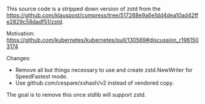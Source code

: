 This source code is a stripped down version of zstd from the https://github.com/klauspost/compress/tree/517288e9a6e1dd4dea10ad42ffe2829c58dadf51/zstd.

Motivation: https://github.com/kubernetes/kubernetes/pull/130569#discussion_r1981503174

Changes:
* Remove all but things necessary to use and create zstd.NewWriter for SpeedFastest mode.
* Use github.com/cespare/xxhash/v2 instead of vendored copy.

The goal is to remove this once stdlib will support zstd.
